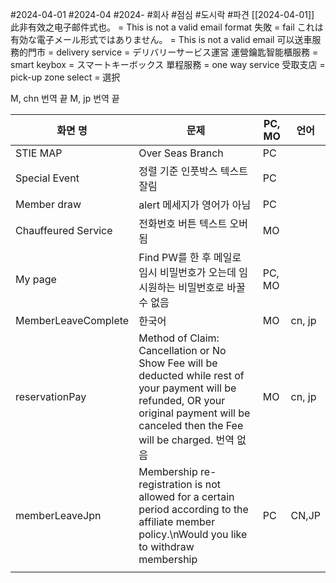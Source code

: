 #2024-04-01
#2024-04 
#2024- 
#회사 
#점심 
#도시락
#파견 [[2024-04-01]]
此非有效之电子邮件式也。 = This is not a valid email format
失敗 = fail
これは有効な電子メール形式ではありません。 = This is not a valid email
可以送車服務的門市 = delivery service  = デリバリーサービス運営
運營鑰匙智能櫃服務 = smart keybox = スマートキーボックス
單程服務 = one way service
受取支店 = pick-up zone
select = 選択

M, chn 번역 끝
M, jp 번역 끝

| 화면 명                | 문제                                                                                                                                                                                       | PC, MO | 언어     |
| ------------------- | ---------------------------------------------------------------------------------------------------------------------------------------------------------------------------------------- | ------ | ------ |
| STIE MAP            | Over Seas Branch                                                                                                                                                                         | PC     |        |
| Special Event       | 정렬 기준 인풋박스 텍스트 잘림                                                                                                                                                                        | PC     |        |
| Member draw         | alert 메세지가 영어가 아님                                                                                                                                                                        | PC     |        |
| Chauffeured Service | 전화번호 버튼 텍스트 오버 됨                                                                                                                                                                         | MO     |        |
| My page             | Find PW를 한 후 메일로 임시 비밀번호가 오는데 임시원하는 비밀번호로 바꿀 수 없음                                                                                                                                        | PC, MO |        |
| MemberLeaveComplete | 한국어                                                                                                                                                                                      | MO     | cn, jp |
| reservationPay      | Method of Claim: Cancellation or No Show Fee will be deducted while rest of your payment will be refunded, OR your original payment will be canceled then the Fee will be charged. 번역 없음 | MO     | cn, jp |
| memberLeaveJpn      | Membership re-registration is not allowed for a certain period according to the affiliate member policy.\nWould you like to withdraw membership                                          | PC     | CN,JP  |
|                     |                                                                                                                                                                                          |        |        |
